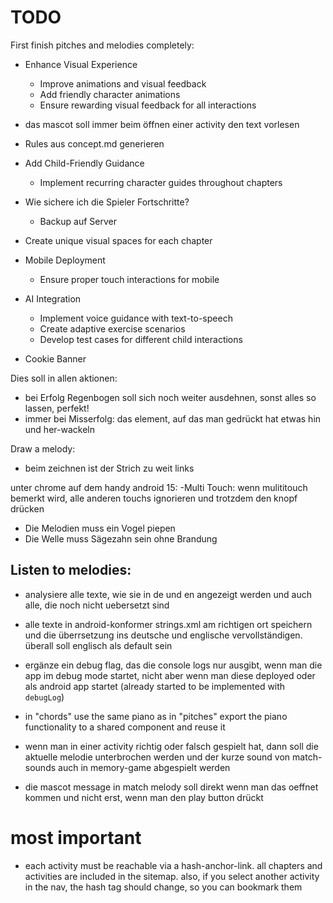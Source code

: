 TODO
====

First finish pitches and melodies completely:

- Enhance Visual Experience
    - Improve animations and visual feedback
    - Add friendly character animations
    - Ensure rewarding visual feedback for all interactions

- das mascot soll immer beim öffnen einer activity den text vorlesen

- Rules aus concept.md generieren

- Add Child-Friendly Guidance
    - Implement recurring character guides throughout chapters

- Wie sichere ich die Spieler Fortschritte? 
    - Backup auf Server

- Create unique visual spaces for each chapter

- Mobile Deployment
    - Ensure proper touch interactions for mobile
- AI Integration
    - Implement voice guidance with text-to-speech
    - Create adaptive exercise scenarios
    - Develop test cases for different child interactions

- Cookie Banner



Dies soll in allen aktionen:
- bei Erfolg Regenbogen soll sich noch weiter ausdehnen, sonst alles so lassen, perfekt!
- immer bei Misserfolg: das element, auf das man gedrückt hat etwas hin und her-wackeln

Draw a melody:
- beim zeichnen ist der Strich zu weit links

unter chrome auf dem handy android 15:
-Multi Touch: wenn mulititouch bemerkt wird, alle anderen touchs ignorieren und trotzdem den knopf drücken

- Die Melodien muss ein Vogel piepen
- Die Welle muss Sägezahn sein ohne Brandung 

Listen to melodies:
- 
- analysiere alle texte, wie sie in de und en angezeigt werden und auch alle, die noch nicht uebersetzt sind 
- alle texte in android-konformer strings.xml am richtigen ort speichern und die überrsetzung ins deutsche und englische vervollständigen. überall soll englisch als default sein

- ergänze ein debug flag, das die console logs nur ausgibt, wenn man die app  im debug mode startet, nicht aber wenn man diese deployed oder als android app startet (already started to be implemented with `debugLog`)

- in "chords" use the same piano as in "pitches" export the piano functionality to a shared component and reuse it

- wenn man in einer activity richtig oder falsch gespielt hat, dann soll die aktuelle melodie unterbrochen werden und der kurze sound von match-sounds auch in memory-game abgespielt werden

- die mascot message in match melody soll direkt wenn man das oeffnet kommen und nicht erst, wenn man den play button drückt

# most important
- each activity must be reachable via a hash-anchor-link. all chapters and activities are included in the sitemap.
also, if you select another activity in the nav, the hash tag should change, so you can bookmark them
